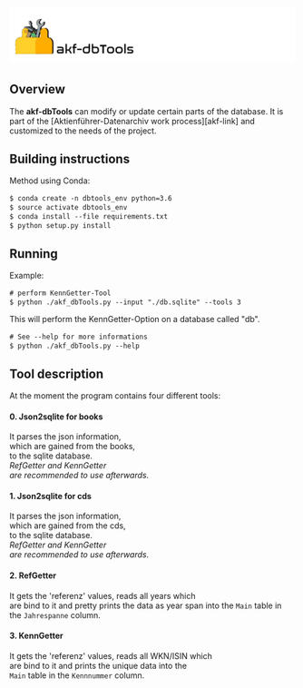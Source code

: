 ![akf-dbTools](doc/img/Tools.png)
========================
Overview
------------
The **akf-dbTools** can modify or update certain parts of the database.
It is part of the [Aktienführer-Datenarchiv work process][akf-link] and 
customized to the needs of the project.

Building instructions
--------------------
Method using Conda:

    $ conda create -n dbtools_env python=3.6 
    $ source activate dbtools_env  
    $ conda install --file requirements.txt 
    $ python setup.py install  

Running
-------
Example:

    # perform KennGetter-Tool
    $ python ./akf_dbTools.py --input "./db.sqlite" --tools 3 

This will perform the KennGetter-Option on a database called "db".

    # See --help for more informations
    $ python ./akf_dbTools.py --help

Tool description
----------------
At the moment the program contains four different tools:

#### 0. Json2sqlite for books  
It parses the json information,  
which are gained from the books,  
to the sqlite database.  
*RefGetter and KennGetter  
are recommended to use afterwards.*

#### 1. Json2sqlite for cds  
It parses the json information,  
which are gained from the cds,  
to the sqlite database.  
*RefGetter and KennGetter  
are recommended to use afterwards.*

#### 2. RefGetter  
It gets the 'referenz' values, reads all years which  
are bind to it and pretty prints the data as year span 
into the `Main` table in the `Jahrespanne` column.

#### 3. KennGetter 
It gets the 'referenz' values, reads all WKN/ISIN which    
are bind to it and prints the unique data into the   
`Main` table in the `Kennnummer` column. 



